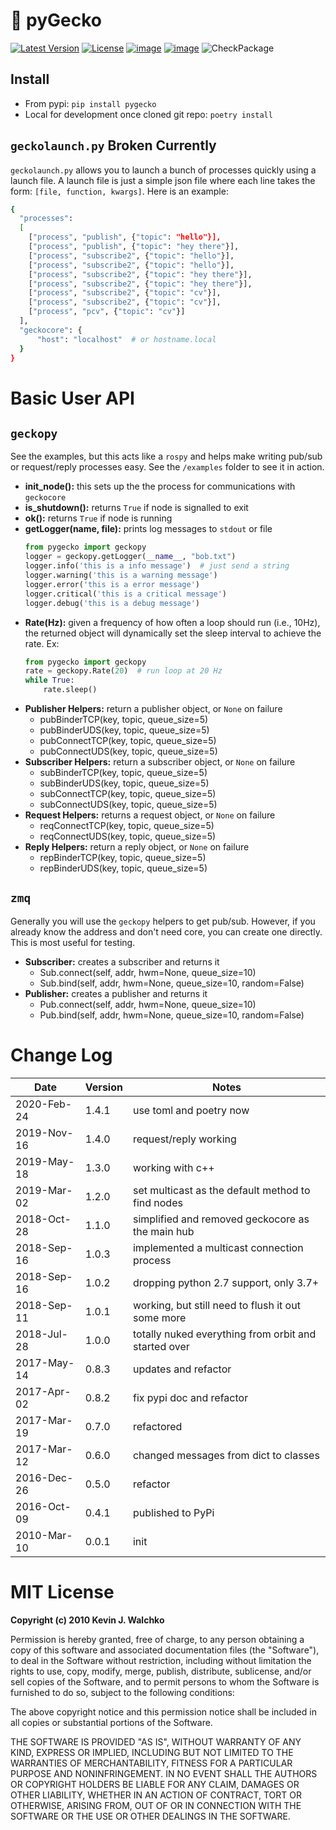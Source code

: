 # :lizard:  pyGecko

[![Latest Version](https://img.shields.io/pypi/v/pygecko.svg)](https://pypi.python.org/pypi/pygecko/)
[![License](https://img.shields.io/pypi/l/pygecko.svg)](https://pypi.python.org/pypi/pygecko/)
[![image](https://img.shields.io/pypi/pyversions/pygecko.svg)](https://pypi.python.org/pypi/pygecko)
[![image](https://img.shields.io/pypi/format/pygecko.svg)](https://pypi.python.org/pypi/pygecko)
![CheckPackage](https://github.com/gecko-robotics/gecko/workflows/CheckPackage/badge.svg)


## Install

- From pypi: `pip install pygecko`
- Local for development once cloned git repo: `poetry install`

## `geckolaunch.py` **Broken Currently**

`geckolaunch.py` allows you to launch a bunch of processes quickly using a launch
file. A launch file is just a simple json file where each line takes the form:
`[file, function, kwargs]`. Here is an example:

```bash
{
  "processes":
  [
    ["process", "publish", {"topic": "hello"}],
    ["process", "publish", {"topic": "hey there"}],
    ["process", "subscribe2", {"topic": "hello"}],
    ["process", "subscribe2", {"topic": "hello"}],
    ["process", "subscribe2", {"topic": "hey there"}],
    ["process", "subscribe2", {"topic": "hey there"}],
    ["process", "subscribe2", {"topic": "cv"}],
    ["process", "subscribe2", {"topic": "cv"}],
    ["process", "pcv", {"topic": "cv"}]
  ],
  "geckocore": {
      "host": "localhost"  # or hostname.local
  }
}
```

# Basic User API

## `geckopy`

See the examples, but this acts like a `rospy` and helps make writing
pub/sub or request/reply processes easy. See the `/examples` folder to
see it in action.

- **init_node():** this sets up the the process for communications with `geckocore`
- **is_shutdown():** returns `True` if node is signalled to exit
- **ok():** returns `True` if node is running
- **getLogger(name, file):** prints log messages to `stdout` or file
    ```python
    from pygecko import geckopy
    logger = geckopy.getLogger(__name__, "bob.txt")
    logger.info('this is a info message')  # just send a string
    logger.warning('this is a warning message')
    logger.error('this is a error message')
    logger.critical('this is a critical message')
    logger.debug('this is a debug message')
    ```
- **Rate(Hz):** given a frequency of how often a loop should run (i.e., 10Hz), the
returned object will dynamically set the sleep interval to achieve the rate. Ex:
    ```python
    from pygecko import geckopy
    rate = geckopy.Rate(20)  # run loop at 20 Hz
    while True:
        rate.sleep()
    ```
- **Publisher Helpers:** return a publisher object, or `None` on failure
    - pubBinderTCP(key, topic, queue_size=5)
    - pubBinderUDS(key, topic, queue_size=5)
    - pubConnectTCP(key, topic, queue_size=5)
    - pubConnectUDS(key, topic, queue_size=5)
- **Subscriber Helpers:** return a subscriber object, or `None` on failure
    - subBinderTCP(key, topic, queue_size=5)
    - subBinderUDS(key, topic, queue_size=5)
    - subConnectTCP(key, topic, queue_size=5)
    - subConnectUDS(key, topic, queue_size=5)
- **Request Helpers:** returns a request object, or `None` on failure
    - reqConnectTCP(key, topic, queue_size=5)
    - reqConnectUDS(key, topic, queue_size=5)
- **Reply Helpers:** return a reply object, or `None` on failure
    - repBinderTCP(key, topic, queue_size=5)
    - repBinderUDS(key, topic, queue_size=5)

## `zmq`

Generally you will use the `geckopy` helpers to get pub/sub. However, if you
already know the address and don't need core, you can create one directly. This
is most useful for testing.

- **Subscriber:** creates a subscriber and returns it
    - Sub.connect(self, addr, hwm=None, queue_size=10)
    - Sub.bind(self, addr, hwm=None, queue_size=10, random=False)
- **Publisher:** creates a publisher and returns it
    - Pub.connect(self, addr, hwm=None, queue_size=10)
    - Pub.bind(self, addr, hwm=None, queue_size=10, random=False)

# Change Log

Date        |Version| Notes
------------|-------|---------------------------------
2020-Feb-24 | 1.4.1 | use toml and poetry now
2019-Nov-16 | 1.4.0 | request/reply working
2019-May-18 | 1.3.0 | working with c++
2019-Mar-02 | 1.2.0 | set multicast as the default method to find nodes
2018-Oct-28 | 1.1.0 | simplified and removed geckocore as the main hub
2018-Sep-16 | 1.0.3 | implemented a multicast connection process
2018-Sep-16 | 1.0.2 | dropping python 2.7 support, only 3.7+
2018-Sep-11 | 1.0.1 | working, but still need to flush it out some more
2018-Jul-28 | 1.0.0 | totally nuked everything from orbit and started over
2017-May-14 | 0.8.3 | updates and refactor
2017-Apr-02 | 0.8.2 | fix pypi doc and refactor
2017-Mar-19 | 0.7.0 | refactored
2017-Mar-12 | 0.6.0 | changed messages from dict to classes
2016-Dec-26 | 0.5.0 | refactor
2016-Oct-09 | 0.4.1 | published to PyPi
2010-Mar-10 | 0.0.1 | init


# MIT License

**Copyright (c) 2010 Kevin J. Walchko**

Permission is hereby granted, free of charge, to any person obtaining a copy of
this software and associated documentation files (the "Software"), to deal in
the Software without restriction, including without limitation the rights to
use, copy, modify, merge, publish, distribute, sublicense, and/or sell copies
of the Software, and to permit persons to whom the Software is furnished to do
so, subject to the following conditions:

The above copyright notice and this permission notice shall be included in all
copies or substantial portions of the Software.

THE SOFTWARE IS PROVIDED "AS IS", WITHOUT WARRANTY OF ANY KIND, EXPRESS OR
IMPLIED, INCLUDING BUT NOT LIMITED TO THE WARRANTIES OF MERCHANTABILITY, FITNESS
FOR A PARTICULAR PURPOSE AND NONINFRINGEMENT. IN NO EVENT SHALL THE AUTHORS OR
COPYRIGHT HOLDERS BE LIABLE FOR ANY CLAIM, DAMAGES OR OTHER LIABILITY, WHETHER
IN AN ACTION OF CONTRACT, TORT OR OTHERWISE, ARISING FROM, OUT OF OR IN
    CONNECTION WITH THE SOFTWARE OR THE USE OR OTHER DEALINGS IN THE SOFTWARE.
